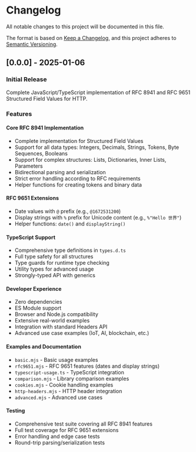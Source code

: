 # Changelog

All notable changes to this project will be documented in this file.

The format is based on [Keep a Changelog](https://keepachangelog.com/en/1.0.0/),
and this project adheres to [Semantic Versioning](https://semver.org/spec/v2.0.0.html).

## [0.0.0] - 2025-01-06

### Initial Release

Complete JavaScript/TypeScript implementation of RFC 8941 and RFC 9651 Structured Field Values for HTTP.

### Features

#### Core RFC 8941 Implementation
- Complete implementation for Structured Field Values
- Support for all data types: Integers, Decimals, Strings, Tokens, Byte Sequences, Booleans
- Support for complex structures: Lists, Dictionaries, Inner Lists, Parameters
- Bidirectional parsing and serialization
- Strict error handling according to RFC requirements
- Helper functions for creating tokens and binary data

#### RFC 9651 Extensions
- Date values with `@` prefix (e.g., `@1672531200`)
- Display strings with `%` prefix for Unicode content (e.g., `%"Hello 世界"`)
- Helper functions: `date()` and `displayString()`

#### TypeScript Support
- Comprehensive type definitions in `types.d.ts`
- Full type safety for all structures
- Type guards for runtime type checking
- Utility types for advanced usage
- Strongly-typed API with generics

#### Developer Experience
- Zero dependencies
- ES Module support
- Browser and Node.js compatibility
- Extensive real-world examples
- Integration with standard Headers API
- Advanced use case examples (IoT, AI, blockchain, etc.)

#### Examples and Documentation
- `basic.mjs` - Basic usage examples
- `rfc9651.mjs` - RFC 9651 features (dates and display strings)
- `typescript-usage.ts` - TypeScript integration
- `comparison.mjs` - Library comparison examples
- `cookies.mjs` - Cookie handling examples
- `http-headers.mjs` - HTTP header integration
- `advanced.mjs` - Advanced use cases

#### Testing
- Comprehensive test suite covering all RFC 8941 features
- Full test coverage for RFC 9651 extensions
- Error handling and edge case tests
- Round-trip parsing/serialization tests